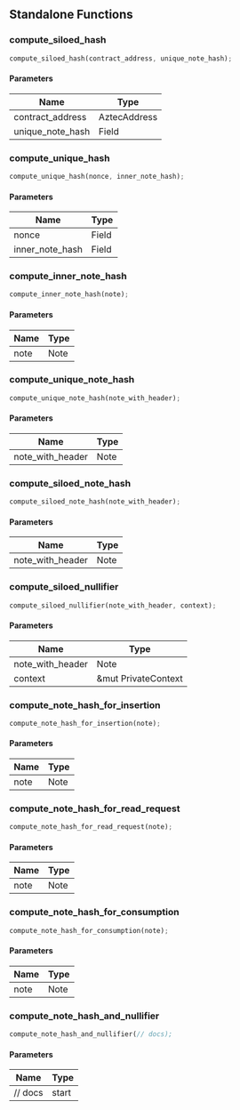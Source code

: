## Standalone Functions

### compute_siloed_hash

```rust
compute_siloed_hash(contract_address, unique_note_hash);
```

#### Parameters
| Name | Type |
| --- | --- |
| contract_address | AztecAddress |
| unique_note_hash | Field |

### compute_unique_hash

```rust
compute_unique_hash(nonce, inner_note_hash);
```

#### Parameters
| Name | Type |
| --- | --- |
| nonce | Field |
| inner_note_hash | Field |

### compute_inner_note_hash

```rust
compute_inner_note_hash(note);
```

#### Parameters
| Name | Type |
| --- | --- |
| note | Note |

### compute_unique_note_hash

```rust
compute_unique_note_hash(note_with_header);
```

#### Parameters
| Name | Type |
| --- | --- |
| note_with_header | Note |

### compute_siloed_note_hash

```rust
compute_siloed_note_hash(note_with_header);
```

#### Parameters
| Name | Type |
| --- | --- |
| note_with_header | Note |

### compute_siloed_nullifier

```rust
compute_siloed_nullifier(note_with_header, context);
```

#### Parameters
| Name | Type |
| --- | --- |
| note_with_header | Note |
| context | &mut PrivateContext |

### compute_note_hash_for_insertion

```rust
compute_note_hash_for_insertion(note);
```

#### Parameters
| Name | Type |
| --- | --- |
| note | Note |

### compute_note_hash_for_read_request

```rust
compute_note_hash_for_read_request(note);
```

#### Parameters
| Name | Type |
| --- | --- |
| note | Note |

### compute_note_hash_for_consumption

```rust
compute_note_hash_for_consumption(note);
```

#### Parameters
| Name | Type |
| --- | --- |
| note | Note |

### compute_note_hash_and_nullifier

```rust
compute_note_hash_and_nullifier(// docs);
```

#### Parameters
| Name | Type |
| --- | --- |
| // docs | start |

